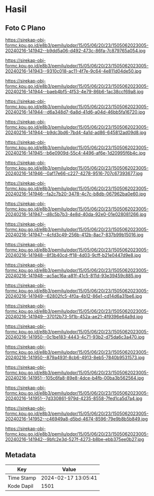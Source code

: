 # Hasil

## Foto C Plano

https://sirekap-obj-formc.kpu.go.id/e8b3/pemilu/pdpr/15/05/06/20/23/1505062023005-20240216-141942--b9dd5a06-d492-473c-86fa-7c879765a054.jpg

https://sirekap-obj-formc.kpu.go.id/e8b3/pemilu/pdpr/15/05/06/20/23/1505062023005-20240216-141943--9310c018-ac11-4f7e-9c64-4e811d04de50.jpg

https://sirekap-obj-formc.kpu.go.id/e8b3/pemilu/pdpr/15/05/06/20/23/1505062023005-20240216-141944--baeb4bf5-4f53-4e79-86b6-1ac38ccf69a8.jpg

https://sirekap-obj-formc.kpu.go.id/e8b3/pemilu/pdpr/15/05/06/20/23/1505062023005-20240216-141944--d6a348d7-6a8d-41d6-a04d-46bb5fa16720.jpg

https://sirekap-obj-formc.kpu.go.id/e8b3/pemilu/pdpr/15/05/06/20/23/1505062023005-20240216-141944--b9dc3bd6-7bd4-4a1d-ad86-645812ad09d8.jpg

https://sirekap-obj-formc.kpu.go.id/e8b3/pemilu/pdpr/15/05/06/20/23/1505062023005-20240216-141945--b6e0909d-55c4-4496-af6e-1d20995f6b4c.jpg

https://sirekap-obj-formc.kpu.go.id/e8b3/pemilu/pdpr/15/05/06/20/23/1505062023005-20240216-141946--0af17e66-c227-4278-9516-707c67393677.jpg

https://sirekap-obj-formc.kpu.go.id/e8b3/pemilu/pdpr/15/05/06/20/23/1505062023005-20240216-141946--fa2c7b20-3478-4c7c-b8db-067962ba0e60.jpg

https://sirekap-obj-formc.kpu.go.id/e8b3/pemilu/pdpr/15/05/06/20/23/1505062023005-20240216-141947--d8c5b7b3-4e8d-40da-92e0-01e028081266.jpg

https://sirekap-obj-formc.kpu.go.id/e8b3/pemilu/pdpr/15/05/06/20/23/1505062023005-20240216-141947--4cfd3c49-256b-412b-8ac7-837b99b15016.jpg

https://sirekap-obj-formc.kpu.go.id/e8b3/pemilu/pdpr/15/05/06/20/23/1505062023005-20240216-141948--8f3b40cd-ff18-4d03-9cff-b21e0447d9e8.jpg

https://sirekap-obj-formc.kpu.go.id/e8b3/pemilu/pdpr/15/05/06/20/23/1505062023005-20240216-141948--ac5ac16a-a81f-41c5-811d-93e39459c885.jpg

https://sirekap-obj-formc.kpu.go.id/e8b3/pemilu/pdpr/15/05/06/20/23/1505062023005-20240216-141949--62802fc5-4f0a-4b12-86e1-cd14d6a31be6.jpg

https://sirekap-obj-formc.kpu.go.id/e8b3/pemilu/pdpr/15/05/06/20/23/1505062023005-20240216-141949--37012b73-5f1b-452a-ae21-4f9396e64a9d.jpg

https://sirekap-obj-formc.kpu.go.id/e8b3/pemilu/pdpr/15/05/06/20/23/1505062023005-20240216-141950--0c1be183-4443-4c71-93b2-d75da6c3a470.jpg

https://sirekap-obj-formc.kpu.go.id/e8b3/pemilu/pdpr/15/05/06/20/23/1505062023005-20240216-141950--879a493f-8cb6-4913-8eb5-7840b9531573.jpg

https://sirekap-obj-formc.kpu.go.id/e8b3/pemilu/pdpr/15/05/06/20/23/1505062023005-20240216-141951--105c6fa8-89e8-4dce-b4fb-00ba3b562564.jpg

https://sirekap-obj-formc.kpu.go.id/e8b3/pemilu/pdpr/15/05/06/20/23/1505062023005-20240216-141951--7d330861-979d-4235-8558-7fed1ca5d7a4.jpg

https://sirekap-obj-formc.kpu.go.id/e8b3/pemilu/pdpr/15/05/06/20/23/1505062023005-20240216-141952--c46949a8-d5bd-4674-8596-79e9b8b5b849.jpg

https://sirekap-obj-formc.kpu.go.id/e8b3/pemilu/pdpr/15/05/06/20/23/1505062023005-20240216-141942--9bfc2e3d-527f-4273-b8be-ebb375ee0b27.jpg


## Metadata

| Key        | Value               |
| ---------- | ------------------- |
| Time Stamp | 2024-02-17 13:05:41 |
| Kode Dapil | 1501                |



